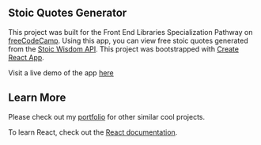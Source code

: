 ## Stoic Quotes Generator

This project was built for the Front End Libraries Specialization Pathway on [freeCodeCamp](https://freecodecamp.org). Using this app, you can view free stoic quotes generated from the [Stoic Wisdom API](https://stoic-wisdom.com/api). This project was bootstrapped with [Create React App](https://github.com/facebook/create-react-app).


Visit a live demo of the app [here](https://fcc-quotes.netlify.app/)



## Learn More

Please check out my [portfolio](https://egbonjefri.github.io) for other similar cool projects.

To learn React, check out the [React documentation](https://reactjs.org/).

